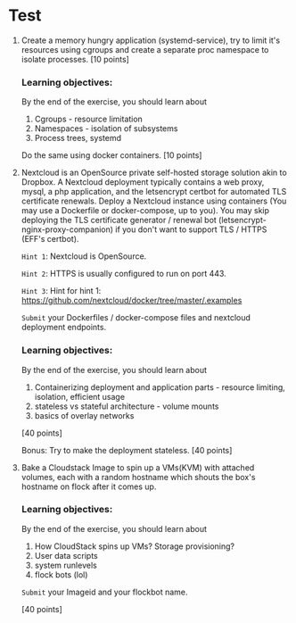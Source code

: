 Test
====

1. Create a memory hungry application (systemd-service), try to limit it's resources using cgroups and create a separate proc namespace to isolate processes. [10 points]

    ### Learning objectives:
    By the end of the exercise, you should learn about
    1. Cgroups - resource limitation
    2. Namespaces - isolation of subsystems
    3. Process trees, systemd
    
    Do the same using docker containers. [10 points]
    
2. Nextcloud is an OpenSource private self-hosted storage solution akin to Dropbox. A Nextcloud deployment typically contains a web proxy, mysql, a php application, and the letsencrypt certbot for automated TLS certificate renewals. Deploy a Nextcloud instance using containers (You may use a Dockerfile or docker-compose, up to you). You may skip deploying the TLS certificate generator / renewal bot  (letsencrypt-nginx-proxy-companion) if you don't want to support TLS / HTTPS (EFF's certbot).

    `Hint 1`: Nextcloud is OpenSource.

    `Hint 2`: HTTPS is usually configured to run on port 443.
    
    `Hint 3`: Hint for hint 1: https://github.com/nextcloud/docker/tree/master/.examples

    `Submit` your Dockerfiles / docker-compose files and nextcloud deployment endpoints.

    ### Learning objectives:

    By the end of the exercise, you should learn about
    1. Containerizing deployment and application parts - resource limiting, isolation, efficient usage
    2. stateless vs stateful architecture - volume mounts
    2. basics of overlay networks

    [40 points]

    Bonus: Try to make the deployment stateless. [40 points]

3. Bake a Cloudstack Image to spin up a VMs(KVM) with attached volumes, each with a random hostname which shouts the box's hostname on flock after it comes up.

    ### Learning objectives:
    By the end of the exercise, you should learn about
    1. How CloudStack spins up VMs? Storage provisioning?
    2. User data scripts
    3. system runlevels
    4. flock bots (lol)
    
    `Submit` your Imageid and your flockbot name.
     
    [40 points]
